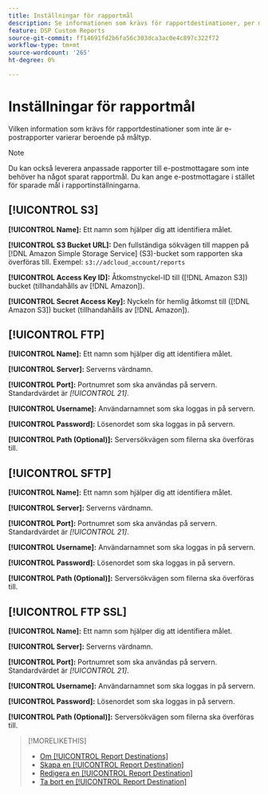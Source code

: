 ```yaml
---
title: Inställningar för rapportmål
description: Se informationen som krävs för rapportdestinationer, per måltyp.
feature: DSP Custom Reports
source-git-commit: ff14691fd2b6fa56c303dca3ac0e4c897c322f72
workflow-type: tm+mt
source-wordcount: '265'
ht-degree: 0%

---
```



# Inställningar för rapportmål

Vilken information som krävs för rapportdestinationer som inte är e-postrapporter varierar beroende på måltyp.

>[!NOTE]
>
> Du kan också leverera anpassade rapporter till e-postmottagare som inte behöver ha något sparat rapportmål. Du kan ange e-postmottagare i stället för sparade mål i rapportinställningarna.

## [!UICONTROL S3]

**[!UICONTROL Name]:** Ett namn som hjälper dig att identifiera målet.

**[!UICONTROL S3 Bucket URL]:** Den fullständiga sökvägen till mappen på [!DNL Amazon Simple Storage Service] (S3)-bucket som rapporten ska överföras till. Exempel: `s3://adcloud_account/reports`

**[!UICONTROL Access Key ID]:** Åtkomstnyckel-ID till ([!DNL Amazon S3]) bucket (tillhandahålls av [!DNL Amazon]).

**[!UICONTROL Secret Access Key]:** Nyckeln för hemlig åtkomst till ([!DNL Amazon S3]) bucket (tillhandahålls av [!DNL Amazon]).

## [!UICONTROL FTP]

**[!UICONTROL Name]:** Ett namn som hjälper dig att identifiera målet.

**[!UICONTROL Server]:** Serverns värdnamn.

**[!UICONTROL Port]:** Portnumret som ska användas på servern. Standardvärdet är *[!UICONTROL 21]*.

**[!UICONTROL Username]:** Användarnamnet som ska loggas in på servern.

**[!UICONTROL Password]:** Lösenordet som ska loggas in på servern.

**[!UICONTROL Path (Optional)]:** Serversökvägen som filerna ska överföras till.

## [!UICONTROL SFTP]

**[!UICONTROL Name]:** Ett namn som hjälper dig att identifiera målet.

**[!UICONTROL Server]:** Serverns värdnamn.

**[!UICONTROL Port]:** Portnumret som ska användas på servern. Standardvärdet är *[!UICONTROL 21]*.

**[!UICONTROL Username]:** Användarnamnet som ska loggas in på servern.

**[!UICONTROL Password]:** Lösenordet som ska loggas in på servern.

**[!UICONTROL Path (Optional)]:** Serversökvägen som filerna ska överföras till.

## [!UICONTROL FTP SSL]

**[!UICONTROL Name]:** Ett namn som hjälper dig att identifiera målet.

**[!UICONTROL Server]:** Serverns värdnamn.

**[!UICONTROL Port]:** Portnumret som ska användas på servern. Standardvärdet är *[!UICONTROL 21]*.

**[!UICONTROL Username]:** Användarnamnet som ska loggas in på servern.

**[!UICONTROL Password]:** Lösenordet som ska loggas in på servern.

**[!UICONTROL Path (Optional)]:** Serversökvägen som filerna ska överföras till.

>[!MORELIKETHIS]
>
>* [Om [!UICONTROL Report Destinations]](/help/dsp/reports/report-destinations/report-destination-about.md)
>* [Skapa en [!UICONTROL Report Destination]](/help/dsp/reports/report-destinations/report-destination-create.md)
>* [Redigera en [!UICONTROL Report Destination]](/help/dsp/reports/report-destinations/report-destination-edit.md)
>* [Ta bort en [!UICONTROL Report Destination]](/help/dsp/reports/report-destinations/report-destination-delete.md)

